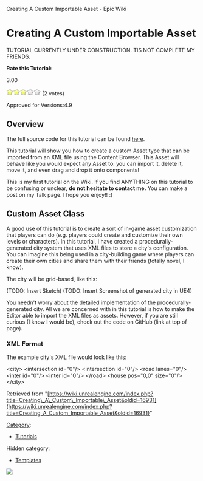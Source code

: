 Creating A Custom Importable Asset - Epic Wiki                    

Creating A Custom Importable Asset
==================================

TUTORIAL CURRENTLY UNDER CONSTRUCTION. TIS NOT COMPLETE MY FRIENDS.

**Rate this Tutorial:**

3.00

![](/extensions/VoteNY/images/star_on.gif)![](/extensions/VoteNY/images/star_on.gif)![](/extensions/VoteNY/images/star_on.gif)![](/extensions/VoteNY/images/star_off.gif)![](/extensions/VoteNY/images/star_off.gif) (2 votes)

Approved for Versions:4.9

Overview
--------

The full source code for this tutorial can be found [here](https://github.com/BGR360/UE4_CustomAssetTutorial).

This tutorial will show you how to create a custom Asset type that can be imported from an XML file using the Content Browser. This Asset will behave like you would expect any Asset to: you can import it, delete it, move it, and even drag and drop it onto components!

This is my first tutorial on the Wiki. If you find ANYTHING on this tutorial to be confusing or unclear, **do not hesitate to contact me.** You can make a post on my Talk page. I hope you enjoy!! :)

Custom Asset Class
------------------

A good use of this tutorial is to create a sort of in-game asset customization that players can do (e.g. players could create and customize their own levels or characters). In this tutorial, I have created a procedurally-generated city system that uses XML files to store a city's configuration. You can imagine this being used in a city-building game where players can create their own cities and share them with their friends (totally novel, I know).

The city will be grid-based, like this:

(TODO: Insert Sketch) (TODO: Insert Screenshot of generated city in UE4)

You needn't worry about the detailed implementation of the procedurally-generated city. All we are concerned with in this tutorial is how to make the Editor able to import the XML files as assets. However, if you are still curious (I know I would be), check out the code on GitHub (link at top of page).

### XML Format

The example city's XML file would look like this:

<city\>
  <intersection id\="0"/>
  <intersection id\="0"/>
  <road lanes\="0"/>
    <inter id\="0"/>
    <inter id\="0"/>
  </road\>
  <house pos\="0,0" size\="0"/>
</city\>

Retrieved from "[https://wiki.unrealengine.com/index.php?title=Creating\_A\_Custom\_Importable\_Asset&oldid=16931](https://wiki.unrealengine.com/index.php?title=Creating_A_Custom_Importable_Asset&oldid=16931)"

[Category](/Special:Categories "Special:Categories"):

*   [Tutorials](/Category:Tutorials "Category:Tutorials")

Hidden category:

*   [Templates](/Category:Templates "Category:Templates")

  ![](https://tracking.unrealengine.com/track.png)